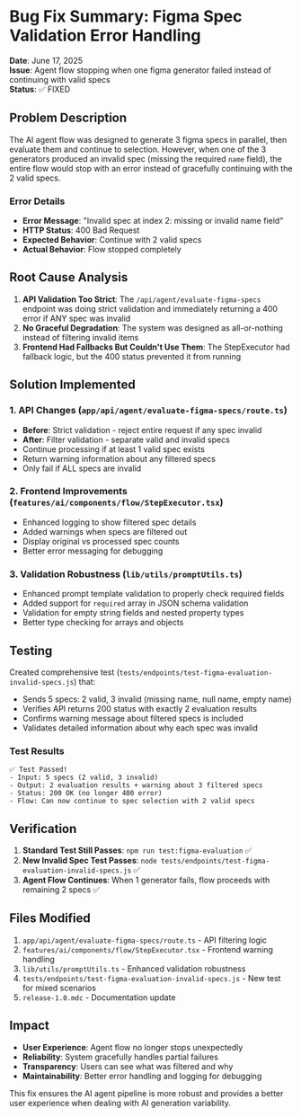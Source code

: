 # Bug Fix Summary: Figma Spec Validation Error Handling

**Date**: June 17, 2025  
**Issue**: Agent flow stopping when one figma generator failed instead of continuing with valid specs  
**Status**: ✅ FIXED

## Problem Description

The AI agent flow was designed to generate 3 figma specs in parallel, then evaluate them and continue to selection. However, when one of the 3 generators produced an invalid spec (missing the required `name` field), the entire flow would stop with an error instead of gracefully continuing with the 2 valid specs.

### Error Details
- **Error Message**: "Invalid spec at index 2: missing or invalid name field"
- **HTTP Status**: 400 Bad Request
- **Expected Behavior**: Continue with 2 valid specs
- **Actual Behavior**: Flow stopped completely

## Root Cause Analysis

1. **API Validation Too Strict**: The `/api/agent/evaluate-figma-specs` endpoint was doing strict validation and immediately returning a 400 error if ANY spec was invalid
2. **No Graceful Degradation**: The system was designed as all-or-nothing instead of filtering invalid items
3. **Frontend Had Fallbacks But Couldn't Use Them**: The StepExecutor had fallback logic, but the 400 status prevented it from running

## Solution Implemented

### 1. API Changes (`app/api/agent/evaluate-figma-specs/route.ts`)
- **Before**: Strict validation - reject entire request if any spec invalid
- **After**: Filter validation - separate valid and invalid specs
- Continue processing if at least 1 valid spec exists
- Return warning information about any filtered specs
- Only fail if ALL specs are invalid

### 2. Frontend Improvements (`features/ai/components/flow/StepExecutor.tsx`)
- Enhanced logging to show filtered spec details
- Added warnings when specs are filtered out
- Display original vs processed spec counts
- Better error messaging for debugging

### 3. Validation Robustness (`lib/utils/promptUtils.ts`)
- Enhanced prompt template validation to properly check required fields
- Added support for `required` array in JSON schema validation
- Validation for empty string fields and nested property types
- Better type checking for arrays and objects

## Testing

Created comprehensive test (`tests/endpoints/test-figma-evaluation-invalid-specs.js`) that:
- Sends 5 specs: 2 valid, 3 invalid (missing name, null name, empty name)
- Verifies API returns 200 status with exactly 2 evaluation results
- Confirms warning message about filtered specs is included
- Validates detailed information about why each spec was invalid

### Test Results
```
✅ Test Passed!
- Input: 5 specs (2 valid, 3 invalid)
- Output: 2 evaluation results + warning about 3 filtered specs
- Status: 200 OK (no longer 400 error)
- Flow: Can now continue to spec selection with 2 valid specs
```

## Verification

1. **Standard Test Still Passes**: `npm run test:figma-evaluation` ✅
2. **New Invalid Spec Test Passes**: `node tests/endpoints/test-figma-evaluation-invalid-specs.js` ✅
3. **Agent Flow Continues**: When 1 generator fails, flow proceeds with remaining 2 specs ✅

## Files Modified

1. `app/api/agent/evaluate-figma-specs/route.ts` - API filtering logic
2. `features/ai/components/flow/StepExecutor.tsx` - Frontend warning handling  
3. `lib/utils/promptUtils.ts` - Enhanced validation robustness
4. `tests/endpoints/test-figma-evaluation-invalid-specs.js` - New test for mixed scenarios
5. `release-1.0.mdc` - Documentation update

## Impact

- **User Experience**: Agent flow no longer stops unexpectedly
- **Reliability**: System gracefully handles partial failures
- **Transparency**: Users can see what was filtered and why
- **Maintainability**: Better error handling and logging for debugging

This fix ensures the AI agent pipeline is more robust and provides a better user experience when dealing with AI generation variability.
